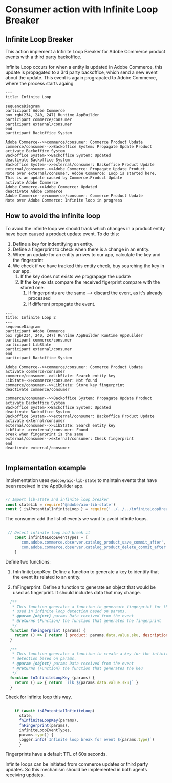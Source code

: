 # Consumer action with Infinite Loop Breaker

## Infinite Loop Breaker

This action implement a Infinite Loop Breaker for Adobe Commerce product events with a third party backoffice.

Infinite Loop occurs for when a entity is updated in Adobe Commerce, this update is propagated to a 3rd party backoffice,
which send a new event about the update. This event is again prograpated to Adobe Commerce, where the process starts againg

```mermaid
---
title: Infinite Loop
---
sequenceDiagram
participant Adobe Commerce
box rgb(234, 240, 247) Runtime AppBuilder
participant commerce/consumer
participant external/consumer
end
participant Backoffice System

Adobe Commerce-->>commerce/consumer: Commerce Product Update
commerce/consumer-->>Backoffice System: Propagate Update Product
activate Backoffice System
Backoffice System->>Backoffice System: Updated
deactivate Backoffice System
Backoffice System-->>external/consumer: Backoffice Product Update
external/consumer-->>Adobe Commerce: Propagate Update Product
Note over external/consumer, Adobe Commerce: Loop is started here. This is an update caused by Commerce.Product Update
activate Adobe Commerce
Adobe Commerce->>Adobe Commerce: Updated
deactivate Adobe Commerce
Adobe Commerce-->>commerce/consumer: Commerce Product Update
Note over Adobe Commerce: Infinite loop in progress
```

## How to avoid the infinite loop

To avoid the infinite loop we should track which changes in a product entity have been caused a product update event. To do this:

1. Define a key for indentifying an entity.
2. Define a fingerprint to check when there is a change in an entity.
3. When an update for an entity arrives to our app, calculate the key and the fingerprint
4. We check if we have tracked this entity check, buy searching the key in our app.
   1. If the key does not exists we prograpage the update
   2. If the key exists compare the received figerprint compare with the stored one.
      1. If fingerprints are the same --> discard the event, as it's already processed
      2. If different propagate the event.


```mermaid
---
title: Infinite Loop 2
---
sequenceDiagram
participant Adobe Commerce
box rgb(234, 240, 247) Runtime AppBuilder Runtime AppBuilder
participant commerce/consumer
participant LibState
participant external/consumer
end
participant Backoffice System

Adobe Commerce-->>commerce/consumer: Commerce Product Update
activate commerce/consumer
commerce/consumer-->>LibState: Search entity key
LibState-->>commerce/consumer: Not found
commerce/consumer-->>LibState: Store key fingerprint
deactivate commerce/consumer

commerce/consumer-->>Backoffice System: Propagate Update Product
activate Backoffice System
Backoffice System->>Backoffice System: Updated
deactivate Backoffice System
Backoffice System-->>external/consumer: Backoffice Product Update
activate external/consumer
external/consumer-->>LibState: Search entity key
LibState-->>external/consumer: Found
break when fingerprint is the same
external/consumer-->external/consumer: Check fingerprint
end
deactivate external/consumer


```


## Implementation example

Implementation uses ```@adobe/aio-lib-state``` to maintain events that have been received in the AppBuilder app.

```javascript

// Import lib-state and infinite loop breaker
const stateLib = require('@adobe/aio-lib-state')
const { isAPotentialInfiniteLoop } = require('../../../infiniteLoopBreaker')

```

The consumer add the list of events we want to avoid infinite loops.

```javascript

 // Detect infinite loop and break it
    const infiniteLoopEventTypes = [
      'com.adobe.commerce.observer.catalog_product_save_commit_after',
      'com.adobe.commerce.observer.catalog_product_delete_commit_after'
    ]
```

Define two functions:
1. fnInfiniteLoopKey: Define a function to generate a key to identify that the event its related to an entity.

2. fnFingerprint: Define a function to generate an object that would be used as fingerprint. It should includes data that may change.

```javascript
  /**
   * This function generates a function to genereate fingerprint for the data to be
   * used in infinite loop detection based on params.
   * @param {object} params Data received from the event
   * @returns {Function} the function that generates the fingerprint
   */
  function fnFingerprint (params) {
    return () => { return { product: params.data.value.sku, description: params.data.value.description } }
  }

  /**
   * This function generates a function to create a key for the infinite loop
   * detection based on params.
   * @param {object} params Data received from the event
   * @returns {Function} the function that generates the keu
   */
  function fnInfiniteLoopKey (params) {
    return () => { return `ilk_${params.data.value.sku}` }
  }

```

Check for infinite loop this way.

```javascript

    if (await isAPotentialInfiniteLoop(
      state,
      fnInfiniteLoopKey(params),
      fnFingerprint(params),
      infiniteLoopEventTypes,
      params.type)) {
      logger.info(`Infinite loop break for event ${params.type}`)
      }
```

Fingerprints have a default TTL of 60s seconds.

Infinite loops can be initiated from commerce updates or third party updates. So this mechanism should be implemented in both agents receiving updates.